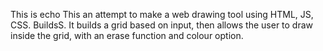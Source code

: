 This is echo This an attempt to make a web drawing tool using HTML, JS, CSS. BuildsS. It builds a grid based on input, then allows the user to draw inside the grid, with an erase function and colour option.
